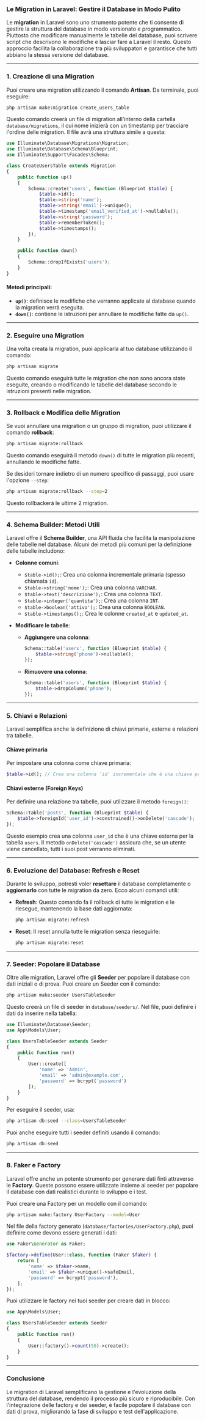 ### Le Migration in Laravel: Gestire il Database in Modo Pulito

Le **migration** in Laravel sono uno strumento potente che ti consente di gestire la struttura del database in modo versionato e programmatico. Piuttosto che modificare manualmente le tabelle del database, puoi scrivere script che descrivono le modifiche e lasciar fare a Laravel il resto. Questo approccio facilita la collaborazione tra più sviluppatori e garantisce che tutti abbiano la stessa versione del database.

---

### 1. **Creazione di una Migration**

Puoi creare una migration utilizzando il comando **Artisan**. Da terminale, puoi eseguire:

```bash
php artisan make:migration create_users_table
```

Questo comando creerà un file di migration all'interno della cartella `database/migrations`, il cui nome inizierà con un timestamp per tracciare l'ordine delle migration. Il file avrà una struttura simile a questa:

```php
use Illuminate\Database\Migrations\Migration;
use Illuminate\Database\Schema\Blueprint;
use Illuminate\Support\Facades\Schema;

class CreateUsersTable extends Migration
{
    public function up()
    {
        Schema::create('users', function (Blueprint $table) {
            $table->id();
            $table->string('name');
            $table->string('email')->unique();
            $table->timestamp('email_verified_at')->nullable();
            $table->string('password');
            $table->rememberToken();
            $table->timestamps();
        });
    }

    public function down()
    {
        Schema::dropIfExists('users');
    }
}
```

#### Metodi principali:
- **`up()`**: definisce le modifiche che verranno applicate al database quando la migration verrà eseguita.
- **`down()`**: contiene le istruzioni per annullare le modifiche fatte da `up()`.

---

### 2. **Eseguire una Migration**

Una volta creata la migration, puoi applicarla al tuo database utilizzando il comando:

```bash
php artisan migrate
```

Questo comando eseguirà tutte le migration che non sono ancora state eseguite, creando o modificando le tabelle del database secondo le istruzioni presenti nelle migration.

---

### 3. **Rollback e Modifica delle Migration**

Se vuoi annullare una migration o un gruppo di migration, puoi utilizzare il comando **rollback**:

```bash
php artisan migrate:rollback
```

Questo comando eseguirà il metodo `down()` di tutte le migration più recenti, annullando le modifiche fatte.

Se desideri tornare indietro di un numero specifico di passaggi, puoi usare l'opzione `--step`:

```bash
php artisan migrate:rollback --step=2
```

Questo rollbackerà le ultime 2 migration.

---

### 4. **Schema Builder: Metodi Utili**

Laravel offre il **Schema Builder**, una API fluida che facilita la manipolazione delle tabelle nel database. Alcuni dei metodi più comuni per la definizione delle tabelle includono:

- **Colonne comuni**:
  - `$table->id();`: Crea una colonna incrementale primaria (spesso chiamata `id`).
  - `$table->string('nome');`: Crea una colonna `VARCHAR`.
  - `$table->text('descrizione');`: Crea una colonna `TEXT`.
  - `$table->integer('quantita');`: Crea una colonna `INT`.
  - `$table->boolean('attivo');`: Crea una colonna `BOOLEAN`.
  - `$table->timestamps();`: Crea le colonne `created_at` e `updated_at`.

- **Modificare le tabelle**:
  - **Aggiungere una colonna**:
    ```php
    Schema::table('users', function (Blueprint $table) {
        $table->string('phone')->nullable();
    });
    ```

  - **Rimuovere una colonna**:
    ```php
    Schema::table('users', function (Blueprint $table) {
        $table->dropColumn('phone');
    });
    ```

---

### 5. **Chiavi e Relazioni**

Laravel semplifica anche la definizione di chiavi primarie, esterne e relazioni tra tabelle.

#### Chiave primaria

Per impostare una colonna come chiave primaria:

```php
$table->id(); // Crea una colonna 'id' incrementale che è una chiave primaria.
```

#### Chiavi esterne (Foreign Keys)

Per definire una relazione tra tabelle, puoi utilizzare il metodo `foreign()`:

```php
Schema::table('posts', function (Blueprint $table) {
    $table->foreignId('user_id')->constrained()->onDelete('cascade');
});
```

Questo esempio crea una colonna `user_id` che è una chiave esterna per la tabella `users`. Il metodo `onDelete('cascade')` assicura che, se un utente viene cancellato, tutti i suoi post verranno eliminati.

---

### 6. **Evoluzione del Database: Refresh e Reset**

Durante lo sviluppo, potresti voler **resettare** il database completamente o **aggiornarlo** con tutte le migration da zero. Ecco alcuni comandi utili:

- **Refresh**:
  Questo comando fa il rollback di tutte le migration e le riesegue, mantenendo la base dati aggiornata:

  ```bash
  php artisan migrate:refresh
  ```

- **Reset**:
  Il reset annulla tutte le migration senza rieseguirle:

  ```bash
  php artisan migrate:reset
  ```

---

### 7. **Seeder: Popolare il Database**

Oltre alle migration, Laravel offre gli **Seeder** per popolare il database con dati iniziali o di prova. Puoi creare un Seeder con il comando:

```bash
php artisan make:seeder UsersTableSeeder
```

Questo creerà un file di seeder in `database/seeders/`. Nel file, puoi definire i dati da inserire nella tabella:

```php
use Illuminate\Database\Seeder;
use App\Models\User;

class UsersTableSeeder extends Seeder
{
    public function run()
    {
        User::create([
            'name' => 'Admin',
            'email' => 'admin@example.com',
            'password' => bcrypt('password')
        ]);
    }
}
```

Per eseguire il seeder, usa:

```bash
php artisan db:seed --class=UsersTableSeeder
```

Puoi anche eseguire tutti i seeder definiti usando il comando:

```bash
php artisan db:seed
```

---

### 8. **Faker e Factory**

Laravel offre anche un potente strumento per generare dati finti attraverso le **Factory**. Queste possono essere utilizzate insieme ai seeder per popolare il database con dati realistici durante lo sviluppo e i test.

Puoi creare una Factory per un modello con il comando:

```bash
php artisan make:factory UserFactory --model=User
```

Nel file della factory generato (`database/factories/UserFactory.php`), puoi definire come devono essere generati i dati:

```php
use Faker\Generator as Faker;

$factory->define(User::class, function (Faker $faker) {
    return [
        'name' => $faker->name,
        'email' => $faker->unique()->safeEmail,
        'password' => bcrypt('password'),
    ];
});
```

Puoi utilizzare le factory nei tuoi seeder per creare dati in blocco:

```php
use App\Models\User;

class UsersTableSeeder extends Seeder
{
    public function run()
    {
        User::factory()->count(50)->create();
    }
}
```

---

### Conclusione

Le migration di Laravel semplificano la gestione e l'evoluzione della struttura del database, rendendo il processo più sicuro e riproducibile. Con l'integrazione delle factory e dei seeder, è facile popolare il database con dati di prova, migliorando la fase di sviluppo e test dell'applicazione.